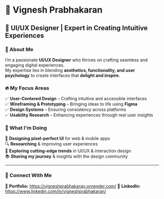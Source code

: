 # 🚀 Vignesh Prabhakaran  

## 🎨 UI/UX Designer | Expert in Creating Intuitive Experiences  

### 👋 About Me  
I’m a passionate **UI/UX Designer** who thrives on crafting seamless and engaging digital experiences.  
My expertise lies in blending **aesthetics, functionality, and user psychology** to create interfaces that **delight and inspire**.  

### 🔥 My Focus Areas  
✅ **User-Centered Design** – Crafting intuitive and accessible interfaces  
✅ **Wireframing & Prototyping** – Bringing ideas to life using **Figma**  
✅ **Design Systems** – Ensuring consistency across platforms  
✅ **Usability Research** – Enhancing experiences through real user insights  

### 🚀 What I'm Doing  
🌟 **Designing pixel-perfect UI** for web & mobile apps  
🔍 **Researching** & improving user experiences  
📌 **Exploring cutting-edge trends** in UI/UX & interaction design  
📚 **Sharing my journey** & insights with the design community  

---

### 🔗 Connect With Me  
📌 **Portfolio:**   https://vigneshprabhakaran.onrender.com/
📌 **LinkedIn:** https://www.linkedin.com/in/vigneshprabhakaran/ 


